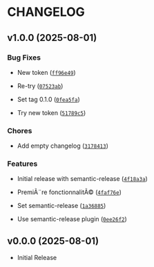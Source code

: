 # CHANGELOG

<!-- version list -->

## v1.0.0 (2025-08-01)

### Bug Fixes

- New token
  ([`ff96e49`](https://github.com/PyMoX-fr/tools/commit/ff96e4915205e0dd723c44f548b07bc61efbcbe9))

- Re-try
  ([`07523ab`](https://github.com/PyMoX-fr/tools/commit/07523abab646deda9b6d5b6b6c67c1db654d6a64))

- Set tag 0.1.0
  ([`0fea5fa`](https://github.com/PyMoX-fr/tools/commit/0fea5faf2bc177aaae0eb9df9727912827f4d818))

- Try new token
  ([`51789c5`](https://github.com/PyMoX-fr/tools/commit/51789c5d850425cd3bdb144e57be4b0d25490ce7))

### Chores

- Add empty changelog
  ([`3178413`](https://github.com/PyMoX-fr/tools/commit/3178413ae9497fb5061e77fe7a50d2c0006d257c))

### Features

- Initial release with semantic-release
  ([`4f18a3a`](https://github.com/PyMoX-fr/tools/commit/4f18a3a349c02f86ee18afb34f42d478dcfd6464))

- PremiÃ¨re fonctionnalitÃ©
  ([`4faf76e`](https://github.com/PyMoX-fr/tools/commit/4faf76eb3379f69123e1dbb447f4e82d9e755902))

- Set semantic-release
  ([`1a36885`](https://github.com/PyMoX-fr/tools/commit/1a368850e0968dcc283180136e40c942ee800b96))

- Use semantic-release plugin
  ([`0ee26f2`](https://github.com/PyMoX-fr/tools/commit/0ee26f226d5827b743e07d4b4e10ddc24088d07c))


## v0.0.0 (2025-08-01)

- Initial Release
